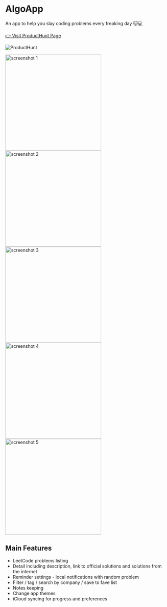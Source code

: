 # AlgoApp 
An app to help you slay coding problems every freaking day 🐱💻

[👉 Visit ProductHunt Page](https://www.producthunt.com/posts/algokitty)

![ProductHunt](https://github.com/itsmeichigo/AlgoApp/blob/master/10.png)

<img width=300 src="https://github.com/itsmeichigo/AlgoApp/raw/master/screenshots/1.png" alt="screenshot 1" /><img width=300 src="https://github.com/itsmeichigo/AlgoApp/raw/master/screenshots/2.png" alt="screenshot 2" /><img width=300 src="https://github.com/itsmeichigo/AlgoApp/raw/master/screenshots/3.png" alt="screenshot 3" /><img width=300 src="https://github.com/itsmeichigo/AlgoApp/raw/master/screenshots/4.png" alt="screenshot 4" /><img width=300 src="https://github.com/itsmeichigo/AlgoApp/raw/master/screenshots/5.png" alt="screenshot 5" />


## Main Features

- LeetCode problems listing
- Detail including description, link to official solutions and solutions from the internet
- Reminder settings - local notifications with random problem
- Filter / tag / search by company / save to fave list
- Notes keeping
- Change app themes
- iCloud syncing for progress and preferences
